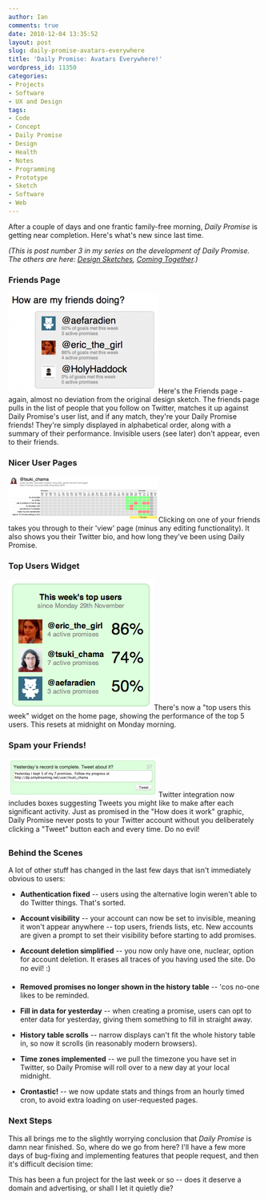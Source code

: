 ```yaml
---
author: Ian
comments: true
date: 2010-12-04 13:35:52
layout: post
slug: daily-promise-avatars-everywhere
title: 'Daily Promise: Avatars Everywhere!'
wordpress_id: 11350
categories:
- Projects
- Software
- UX and Design
tags:
- Code
- Concept
- Daily Promise
- Design
- Health
- Notes
- Programming
- Prototype
- Sketch
- Software
- Web
---
```


After a couple of days and one frantic family-free morning, _Daily Promise_ is getting near completion.  Here's what's new since last time.

_(This is post number 3 in my series on the development of _Daily Promise_.  The others are here: [Design Sketches](/blog/daily-promise-design-sketches), [Coming Together](/blog/daily-promise-coming-together/).)_

### Friends Page

[![Daily Promise: Friends](/blog/2010/12/dailypromise-friends-300x201.png)](/blog/2010/12/dailypromise-friends.png)Here's the Friends page - again, almost no deviation from the original design sketch.  The friends page pulls in the list of people that you follow on Twitter, matches it up against Daily Promise's user list, and if any match, they're your Daily Promise friends!  They're simply displayed in alphabetical order, along with a summary of their performance.  Invisible users (see later) don't appear, even to their friends.

### Nicer User Pages

[![Daily Promise: User Page](/blog/2010/12/dailypromise-userpage-300x93.png)](/blog/2010/12/dailypromise-userpage.png)Clicking on one of your friends takes you through to their 'view' page (minus any editing functionality).  It also shows you their Twitter bio, and how long they've been using Daily Promise.

### Top Users Widget

[![Daily Promise: Top Users Widget](/blog/2010/12/dailypromise-topusers.png)](/blog/2010/12/dailypromise-topusers.png)There's now a "top users this week" widget on the home page, showing the performance of the top 5 users.  This resets at midnight on Monday morning.

### Spam your Friends!

[![Daily Promise: Tweet Box](/blog/2010/12/dailypromise-tweet-300x78.png)](/blog/2010/12/dailypromise-tweet.png)Twitter integration now includes boxes suggesting Tweets you might like to make after each significant activity.  Just as promised in the "How does it work" graphic, Daily Promise never posts to your Twitter account without you deliberately clicking a "Tweet" button each and every time.  Do no evil!

### Behind the Scenes

A lot of other stuff has changed in the last few days that isn't immediately obvious to users:

	
  * **Authentication fixed** -- users using the alternative login weren't able to do Twitter things. That's sorted.

	
  * **Account visibility** -- your account can now be set to invisible, meaning it won't appear anywhere -- top users, friends lists, etc.  New accounts are given a prompt to set their visibility before starting to add promises.

	
  * **Account deletion simplified** -- you now only have one, nuclear, option for account deletion.  It erases all traces of you having used the site.  Do no evil! :)

	
  * **Removed promises no longer shown in the history table** -- 'cos no-one likes to be reminded.

	
  * **Fill in data for yesterday** -- when creating a promise, users can opt to enter data for yesterday, giving them something to fill in straight away.

	
  * **History table scrolls** -- narrow displays can't fit the whole history table in, so now it scrolls (in reasonably modern browsers).

	
  * **Time zones implemented** -- we pull the timezone you have set in Twitter, so Daily Promise will roll over to a new day at your local midnight.

	
  * **Crontastic!** -- we now update stats and things from an hourly timed cron, to avoid extra loading on user-requested pages.

### Next Steps

This all brings me to the slightly worrying conclusion that _Daily Promise_ is damn near finished.  So, where do we go from here?  I'll have a few more days of bug-fixing and implementing features that people request, and then it's difficult decision time:

This has been a fun project for the last week or so -- does it deserve a domain and advertising, or shall I let it quietly die?
